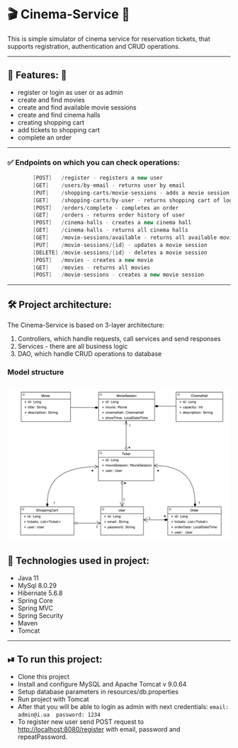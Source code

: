 # 🎬 Cinema-Service 🎥
This is simple simulator of cinema service for reservation tickets, that supports registration, authentication and CRUD operations.
___

## 💫 Features: 💫
* register or login as user or as admin
* create and find movies
* create and find available movie sessions
* create and find cinema halls
* creating shopping cart
* add tickets to shopping cart
* complete an order
---

### ✅ Endpoints on which you can check operations:
```java
        [POST]   /register - registers a new user
        [GET]    /users/by-email - returns user by email
        [PUT]    /shopping-carts/movie-sessions - adds a movie session to shopping cart
        [GET]    /shopping-carts/by-user - returns shopping cart of logged user
        [POST]   /orders/complete - completes an order
        [GET]    /orders - returns order history of user
        [POST]   /cinema-halls - creates a new cinema hall
        [GET]    /cinema-halls - returns all cinema halls
        [GET]    /movie-sessions/available - returns all available movie sessions for the selected movie
        [PUT]    /movie-sessions/{id} - updates a movie session
        [DELETE] /movie-sessions/{id} - deletes a movie session
        [POST]   /movies - creates a new movie
        [GET]    /movies - returns all movies
        [POST]   /movie-sessions - creates a new movie session
```
---

## 🛠️ Project architecture:
The Cinema-Service is based on 3-layer architecture:
1. Controllers, which handle requests, call services and send responses
2. Services - there are all business logic
3. DAO, which handle CRUD operations to database

### Model structure
![pic](Hibernate_Cinema_Uml.png)
---

## 🧬 Technologies used in project:
* Java 11
* MySql 8.0.29
* Hibernate 5.6.8
* Spring Core 
* Spring MVC 
* Spring Security
* Maven
* Tomcat
---

## ⏯ To run this project:
* Clone this project
* Install and configure MySQL and Apache Tomcat v 9.0.64
* Setup database parameters in resources/db.properties
* Run project with Tomcat
* After that you will be able to login as admin with next credentials: 
          ```email: admin@i.ua 
             password: 1234```
* To register new user send POST request to [http://localhost:8080/register](http://localhost:8080/register) with email, password and repeatPassword.
          